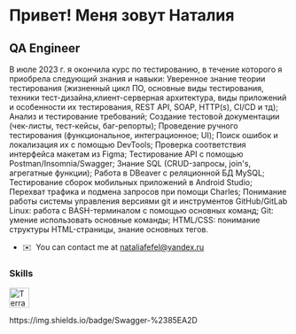 Привет! Меня зовут Наталия
========================
QA Engineer
-----------

В июле 2023 г. я окончила курс по тестированию, в течение которого я приобрела следующий знания и навыки: Уверенное знание теории тестирования (жизненный цикл ПО, основные виды тестирования, техники тест-дизайна,клиент-серверная архитектура, виды приложений и особенности их тестирования, REST API, SOAP, HTTP(s), CI/CD и тд); Анализ и тестирование требований; Создание тестовой документации (чек-листы, тест-кейсы, баг-репорты); Проведение ручного тестирования (функциональное, интеграционное; UI); Поиск ошибок и локализация их с помощью DevTools; Проверка соответствия интерфейса макетам из Figma; Тестирование API с помощью Postman/Insomnia/Swagger; Знание SQL (CRUD-запросы, join's, агрегатные функции); Работа в DBeaver с реляционной БД MySQL; Тестирование сборок мобильных приложений в Android Studio; Перехват трафика и подмена запросов при помощи Charles; Понимание работы системы управления версиями git и инструментов GitHub/GitLab Linux: работа с BASH-терминалом с помощью основных команд; Git: умение использовать основные команды; HTML/CSS: понимание структуры HTML-страницы, знание основных тегов.

* ✉️  You can contact me at [nataliafefel@yandex.ru](mailto:nataliafefel@yandex.ru)

### Skills


<p align="left">
<a href="https://www.terra.money/" target="_blank" rel="noreferrer"><img src="https://raw.githubusercontent.com/danielcranney/readme-generator/main/public/icons/skills/terra-colored.svg" width="36" height="36" alt="Terra" /></a>
</p>
https://img.shields.io/badge/Swagger-%2385EA2D


